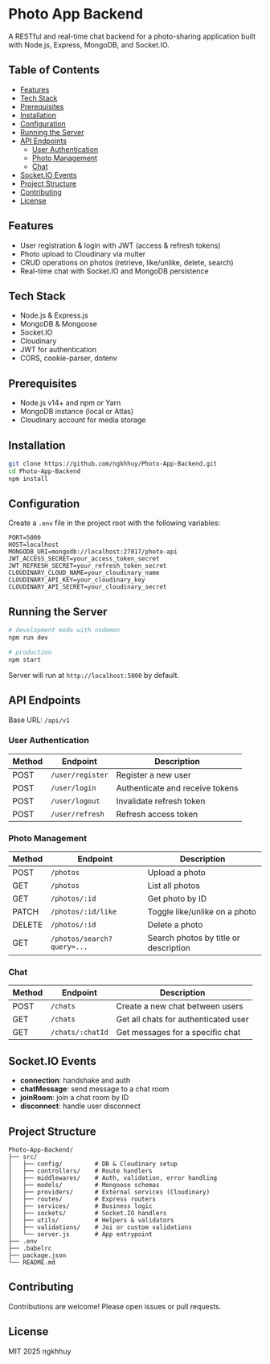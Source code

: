 # Photo App Backend
A RESTful and real-time chat backend for a photo-sharing application built with Node.js, Express, MongoDB, and Socket.IO.

## Table of Contents
- [Features](#features)
- [Tech Stack](#tech-stack)
- [Prerequisites](#prerequisites)
- [Installation](#installation)
- [Configuration](#configuration)
- [Running the Server](#running-the-server)
- [API Endpoints](#api-endpoints)
  - [User Authentication](#user-authentication)
  - [Photo Management](#photo-management)
  - [Chat](#chat)
- [Socket.IO Events](#socketio-events)
- [Project Structure](#project-structure)
- [Contributing](#contributing)
- [License](#license)

## Features
- User registration & login with JWT (access & refresh tokens)
- Photo upload to Cloudinary via multer
- CRUD operations on photos (retrieve, like/unlike, delete, search)
- Real-time chat with Socket.IO and MongoDB persistence

## Tech Stack
- Node.js & Express.js
- MongoDB & Mongoose
- Socket.IO
- Cloudinary
- JWT for authentication
- CORS, cookie-parser, dotenv

## Prerequisites
- Node.js v14+ and npm or Yarn
- MongoDB instance (local or Atlas)
- Cloudinary account for media storage

## Installation
```bash
git clone https://github.com/ngkhhuy/Photo-App-Backend.git
cd Photo-App-Backend
npm install
``` 

## Configuration
Create a `.env` file in the project root with the following variables:
```
PORT=5000
HOST=localhost
MONGODB_URI=mongodb://localhost:27017/photo-api
JWT_ACCESS_SECRET=your_access_token_secret
JWT_REFRESH_SECRET=your_refresh_token_secret
CLOUDINARY_CLOUD_NAME=your_cloudinary_name
CLOUDINARY_API_KEY=your_cloudinary_key
CLOUDINARY_API_SECRET=your_cloudinary_secret
``` 

## Running the Server
```bash
# development mode with nodemon
npm run dev

# production
npm start
```
Server will run at `http://localhost:5000` by default.

## API Endpoints
Base URL: `/api/v1`

### User Authentication
| Method | Endpoint           | Description                      |
|--------|--------------------|----------------------------------|
| POST   | `/user/register`   | Register a new user              |
| POST   | `/user/login`      | Authenticate and receive tokens  |
| POST   | `/user/logout`     | Invalidate refresh token         |
| POST   | `/user/refresh`    | Refresh access token             |

### Photo Management
| Method | Endpoint                   | Description                            |
|--------|----------------------------|----------------------------------------|
| POST   | `/photos`                  | Upload a photo                         |
| GET    | `/photos`                  | List all photos                        |
| GET    | `/photos/:id`              | Get photo by ID                        |
| PATCH  | `/photos/:id/like`         | Toggle like/unlike on a photo          |
| DELETE | `/photos/:id`              | Delete a photo                         |
| GET    | `/photos/search?query=...` | Search photos by title or description |

### Chat
| Method | Endpoint              | Description                         |
|--------|-----------------------|-------------------------------------|
| POST   | `/chats`              | Create a new chat between users     |
| GET    | `/chats`              | Get all chats for authenticated user|
| GET    | `/chats/:chatId`      | Get messages for a specific chat    |

## Socket.IO Events
- **connection**: handshake and auth
- **chatMessage**: send message to a chat room
- **joinRoom**: join a chat room by ID
- **disconnect**: handle user disconnect

## Project Structure
```
Photo-App-Backend/
├── src/
│   ├── config/         # DB & Cloudinary setup
│   ├── controllers/    # Route handlers
│   ├── middlewares/    # Auth, validation, error handling
│   ├── models/         # Mongoose schemas
│   ├── providers/      # External services (Cloudinary)
│   ├── routes/         # Express routers
│   ├── services/       # Business logic
│   ├── sockets/        # Socket.IO handlers
│   ├── utils/          # Helpers & validators
│   ├── validations/    # Joi or custom validations
│   └── server.js       # App entrypoint
├── .env
├── .babelrc
├── package.json
└── README.md
```

## Contributing
Contributions are welcome! Please open issues or pull requests.

## License
MIT 2025 ngkhhuy